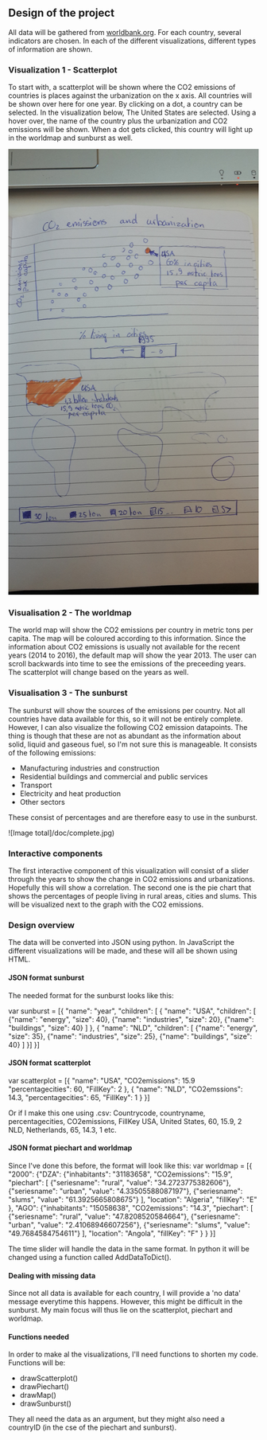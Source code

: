 ## Design of the project

All data will be gathered from [worldbank.org](http://databank.worldbank.org/data/reports.aspx?source=world-development-indicators#). For each country, several indicators are chosen. In each of the different visualizations, different types of information are shown.

### Visualization 1 - Scatterplot
To start with, a scatterplot will be shown where the CO2 emissions of countries is places against the urbanization on the x axis. All countries will be shown over here for one year. By clicking on a dot, a country can be selected. In the visualization below, The United States are selected. Using a hover over, the name of the country plus the urbanization and CO2 emissions will be shown. When a dot gets clicked, this country will light up in the worldmap and sunburst as well.  

![Image world map ](/doc/worldmapscatterplot.jpg)

### Visualisation 2 - The worldmap
The world map will show the CO2 emissions per country in metric tons per capita. The map will be coloured according to this information.  Since the information about CO2 emissions is usually not available for the recent years (2014 to 2016), the default map will show the year 2013. The user can scroll backwards into time to see the emissions of the preceeding years. The scatterplot will change based on the years as well. 

### Visualisation 3 - The sunburst
The sunburst will show the sources of the emissions per country. Not all countries have data available for this, so it will not be entirely complete. However, I can also visualize the following CO2 emission datapoints. The thing is though that these are not as abundant as the information about solid, liquid and gaseous fuel, so I'm not sure this is manageable. It consists of the following emissions:

* Manufacturing industries and construction
* Residential buildings and commercial and public services
* Transport
* Electricity and heat production
* Other sectors

These consist of percentages and are therefore easy to use in the sunburst. 

![Image total]/doc/complete.jpg)


### Interactive components
The first interactive component of this visualization will consist of a slider through the years to show the change in CO2 emissions and urbanizations. Hopefully this will show a correlation. The second one is the pie chart that shows the percentages of people living in rural areas, cities and slums. This will be visualized next to the graph with the CO2 emissions.

### Design overview
The data will be converted into JSON using python. In JavaScript the different visualizations will be made, and these will all be shown using HTML. 

#### JSON format sunburst
The needed format for the sunburst looks like this:

var sunburst = [{
 "name": "year",
 "children": [
  {
   "name": "USA",
   "children": [
    {"name": "energy", "size": 40},
    {"name": "industries", "size": 20},
    {"name": "buildings", "size": 40}
    ]
  },
  {
  	"name": "NLD",
  	 "children": [
    {"name": "energy", "size": 35},
    {"name": "industries", "size": 25},
    {"name": "buildings", "size": 40}
    ]
  }]
  }]

#### JSON format scatterplot
var scatterplot = [{
    "name": "USA",
        "CO2emissions": 15.9
        "percentagecities": 60,
        "FillKey": 2
}, {
    "name": "NLD",
        "CO2emssions": 14.3,
        "percentagecities": 65,
        "FillKey": 1
        }
        }]

Or if I make this one using .csv:
Countrycode, countryname, percentagecities, CO2emissions, FillKey
USA, United States, 60, 15.9, 2
NLD, Netherlands, 65, 14.3, 1
etc.

#### JSON format piechart and worldmap
Since I've done this before, the format will look like this:
var worldmap = [{
	"2000": 
	{"DZA": 
	{"inhabitants": "31183658",
	"CO2emissions": "15.9", 
	"piechart": [
	{"seriesname": "rural", "value": "34.2723775382606"}, 
	{"seriesname": "urban", "value": "4.33505588087197"}, 
	{"seriesname": "slums", "value": "61.3925665808675"}
	], 
	"location": "Algeria", 
	"fillKey": "E"
	}, 
	"AGO": 
	{"inhabitants": "15058638",
	"CO2emissions": "14.3", 
	"piechart": [
	{"seriesname": "rural", "value": "47.8208520584664"}, 
	{"seriesname": "urban", "value": "2.41068946607256"}, 
	{"seriesname": "slums", "value": "49.7684584754611"}
	], 
	"location": "Angola",
	"fillKey": "F"
	}
	}
}]

The time slider will handle the data in the same format. In python it will be changed using a function called AddDataToDict(). 

#### Dealing with missing data
Since not all data is available for each country, I will provide a 'no data' message everytime this happens. However, this might be difficult in the sunburst. My main focus will thus lie on the scatterplot, piechart and worldmap. 

#### Functions needed
In order to make al the visualizations, I'll need functions to shorten my code. Functions will be:

* drawScatterplot()
* drawPiechart()
* drawMap()
* drawSunburst()

They all need the data as an argument, but they might also need a countryID (in the cse of the piechart and sunburst).